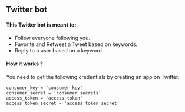 ## Twitter bot

#### This Twitter bot is meant to:
  - Follow everyone following you.
  - Favorite and Retweet a Tweet based on keywords.
  - Reply to a user based on a keyword.

#### How it works ?

You need to get the following credentials by creating an app on Twitter.
```
consumer_key = 'consumer key'
consumer_secret = 'consumer secrets'
access_token = 'access token'
access_token_secret = 'access token secret'

```
